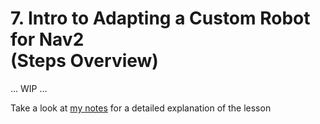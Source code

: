 # 7. Intro to Adapting a Custom Robot for Nav2 <br/>(Steps Overview)
... WIP ...

Take a look at [my notes](https://github.com/AlePuglisi/navigation-learning/blob/main/nav2-course/7-custom-robot/Lesson7_CustomRobot_SLAM_Nav.pdf) for a detailed explanation of the lesson
